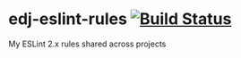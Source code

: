 edj-eslint-rules [![Build Status](https://travis-ci.org/edj-boston/edj-eslint-rules.svg?branch=master)](https://travis-ci.org/edj-boston/edj-eslint-rules)
================

My ESLint 2.x rules shared across projects
